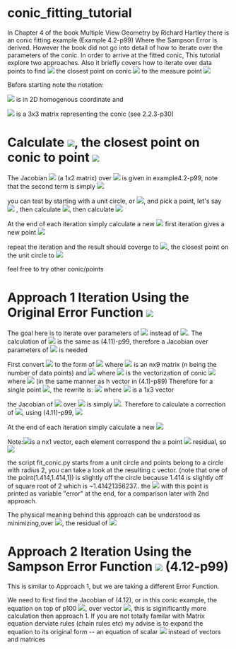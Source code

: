 # conic_fitting_tutorial
In Chapter 4 of the book Multiple View Geometry by Richard Hartley there is an conic fitting example (Example 4.2-p99)
Where the Sampson Error is derived. However the book did not go into detail of how to iterate over the parameters of the conic. In order to arrive at the fitted conic, This tutorial explore two approaches. Also it briefly covers how to iterate over data points to find  <img src="https://render.githubusercontent.com/render/math?math=\hat{x}"> the closest point on conic <img src="https://render.githubusercontent.com/render/math?math=C"> to the measure point <img src="https://render.githubusercontent.com/render/math?math=x">

Before starting note the notation: 

<img src="https://render.githubusercontent.com/render/math?math=x=[x',y',w']^{T}">  is in 2D homogenous coordinate and 

<img src="https://render.githubusercontent.com/render/math?math=C">   is a 3x3 matrix representing the conic (see 2.2.3-p30)

# Calculate <img src="https://render.githubusercontent.com/render/math?math=\hat{x}">, the closest point on conic to point <img src="https://render.githubusercontent.com/render/math?math=x">

The Jacobian <img src="https://render.githubusercontent.com/render/math?math=J"> (a 1x2 matrix) over <img src="https://render.githubusercontent.com/render/math?math=x"> is given in example4.2-p99, note that the second term is simply <img src="https://render.githubusercontent.com/render/math?math=2x^{T}C(0,1,0)^{T}">

you can test by starting with a unit circle, or <img src="https://render.githubusercontent.com/render/math?math=C=diag(1,1,-1)">, and pick a point, let's say <img src="https://render.githubusercontent.com/render/math?math=x=(2,0,1)^{T}"> , then calculate <img src="https://render.githubusercontent.com/render/math?math=\epsilon=x^{T}Cx=3">, then calculate <img src="https://render.githubusercontent.com/render/math?math=\delta_{x}=-J^{T}(JJ^{T})^{-1}\epsilon=-[4,0]^{T}([4,0][4,0]^{T})^{-1}3=[-.75,0]^{T}">

At the end of each iteration simply calculate a new <img src="https://render.githubusercontent.com/render/math?math=x= \delta_{x} \plus x">
first iteration gives a new point <img src="https://render.githubusercontent.com/render/math?math=x=(1.25,0,1)^{T}">

repeat the iteration and the result should coverge to <img src="https://render.githubusercontent.com/render/math?math=x=(1,0,1)^{T}">, the closest point on the unit circle to <img src="https://render.githubusercontent.com/render/math?math=x=(2,0,1)^{T}">

feel free to try other conic/points







# Approach 1 Iteration Using the Original Error Function <img src="https://render.githubusercontent.com/render/math?math=x^{T}Cx">
The goal here is to iterate over parameters of  <img src="https://render.githubusercontent.com/render/math?math=C"> instead of <img src="https://render.githubusercontent.com/render/math?math=x">. The calculation of <img src="https://render.githubusercontent.com/render/math?math=\delta_{x}">  is the same as (4.11)-p99, therefore a Jacobian over parameters of <img src="https://render.githubusercontent.com/render/math?math=C"> is needed

First convert <img src="https://render.githubusercontent.com/render/math?math=x^{T}Cx"> to the form of <img src="https://render.githubusercontent.com/render/math?math=Ac=0"> where <img src="https://render.githubusercontent.com/render/math?math=A"> is an nx9 matrix (n being the number of data points) and <img src="https://render.githubusercontent.com/render/math?math=Ac=0"> where <img src="https://render.githubusercontent.com/render/math?math=c"> is the vectorization of conic <img src="https://render.githubusercontent.com/render/math?math=C"> where <img src="https://render.githubusercontent.com/render/math?math=c=[C_{11},  C_{12} , C_{13} , C_{21} , C_{22} ,C_{23}, C_{31}, C_{32}, C_{33}]^{T}"> (in the same manner as  h vector in (4.1)-p89)  Therefore for a single point <img src="https://render.githubusercontent.com/render/math?math=x">, the rewrite is: <img src="https://render.githubusercontent.com/render/math?math=Ac=[x'*x^{T},y'*x^{T},w'*x^{T}]c"> where <img src="https://render.githubusercontent.com/render/math?math=x'*x^{T}"> is a 1x3 vector

the Jacobian of <img src="https://render.githubusercontent.com/render/math?math=Ac"> over <img src="https://render.githubusercontent.com/render/math?math=c"> is simply <img src="https://render.githubusercontent.com/render/math?math=A">. Therefore to calculate a correction of <img src="https://render.githubusercontent.com/render/math?math=c">, using  (4.11)-p99, <img src="https://render.githubusercontent.com/render/math?math=\delta_{c}=-A^{T}(AA^{T})^{-1}\epsilon">   

At the end of each iteration simply calculate a new <img src="https://render.githubusercontent.com/render/math?math=c= \delta_{c} \plus c">

Note:<img src="https://render.githubusercontent.com/render/math?math=\epsilon">is a nx1 vector, each element correspond the a point <img src="https://render.githubusercontent.com/render/math?math=x"> residual, so <img src="https://render.githubusercontent.com/render/math?math=\epsilon=x^{T}Cx">

the script fit_conic.py starts from a unit circle and points belong to a circle with radius 2, you can take a look at the resulting c vector. (note that one of the point(1.414,1.414,1)) is slightly off the circle because 1.414 is slightly off of square root of 2 which is 
~1.41421356237.. the <img src="https://render.githubusercontent.com/render/math?math=\epsilon=x^{T}Cx"> with this point is printed as variable "error" at the end, for a comparison later with 2nd approach.


The physical meaning behind this approach can be understood as minimizing,over <img src="https://render.githubusercontent.com/render/math?math=C">, the residual of <img src="https://render.githubusercontent.com/render/math?math=x^{T}Cx">


# Approach 2 Iteration Using the Sampson Error Function <img src="https://render.githubusercontent.com/render/math?math=\epsilon^{T}(JJ^{T})^{-1}\epsilon">  (4.12-p99)

This is similar to Approach 1, but we are taking a different Error Function. 

We need to first find the Jacobian of (4.12), or in this conic example, the equation on top of p100 <img src="https://render.githubusercontent.com/render/math?math=\dfrac{a}{b}">, over vector <img src="https://render.githubusercontent.com/render/math?math=c">, this is siginificantly more calculation then approach 1. If you are not totally familar with Matrix equation derviate rules (chain rules etc) my advise is to expand the equation to its original form -- an equation of scalar  <img src="https://render.githubusercontent.com/render/math?math=C_{11},  C_{12} , C_{13} , C_{21} , C_{22} ,C_{23}, C_{31}, C_{32}, C_{33},x',y',w'">   instead of vectors and matrices




